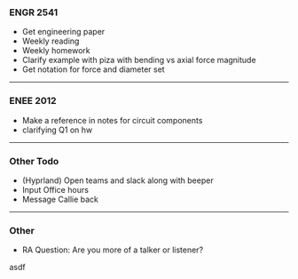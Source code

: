 ### ENGR 2541
- Get engineering paper
- Weekly reading
- Weekly homework
- Clarify example with piza with bending vs axial force magnitude
- Get notation for force and diameter set

***

### ENEE 2012
- Make a reference in notes for circuit components
- clarifying Q1 on hw

***

### Other Todo
- (Hyprland) Open teams and slack along with beeper
- Input Office hours
- Message Callie back

***

### Other
- RA Question: Are you more of a talker or listener?

asdf
